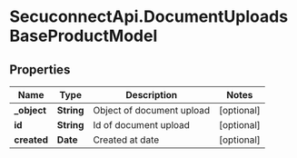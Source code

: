 # SecuconnectApi.DocumentUploadsBaseProductModel

## Properties
Name | Type | Description | Notes
------------ | ------------- | ------------- | -------------
**_object** | **String** | Object of document upload | [optional] 
**id** | **String** | Id of document upload | [optional] 
**created** | **Date** | Created at date | [optional] 


